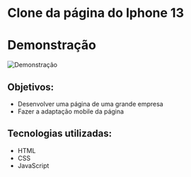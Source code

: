 # Clone da página do Iphone 13
# Demonstração
![Demonstração](../img/Iphone%2013%20Pro%20-%20Opera%202022-12-31%2014-20-46.gif)
## Objetivos:
+ Desenvolver uma página de uma grande empresa
+ Fazer a adaptação mobile da página
## Tecnologias utilizadas:
+ HTML
+ CSS
+ JavaScript